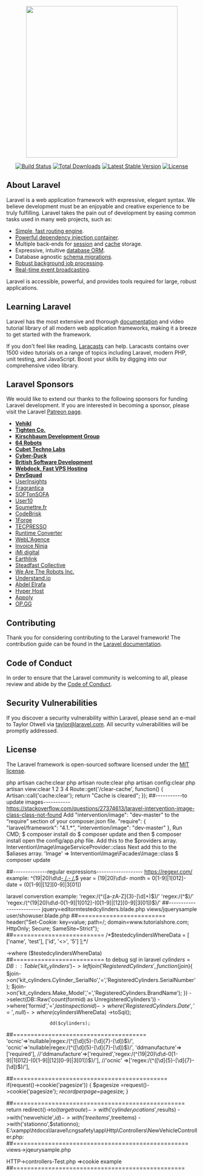 <p align="center"><img src="https://res.cloudinary.com/dtfbvvkyp/image/upload/v1566331377/laravel-logolockup-cmyk-red.svg" width="400"></p>

<p align="center">
<a href="https://travis-ci.org/laravel/framework"><img src="https://travis-ci.org/laravel/framework.svg" alt="Build Status"></a>
<a href="https://packagist.org/packages/laravel/framework"><img src="https://poser.pugx.org/laravel/framework/d/total.svg" alt="Total Downloads"></a>
<a href="https://packagist.org/packages/laravel/framework"><img src="https://poser.pugx.org/laravel/framework/v/stable.svg" alt="Latest Stable Version"></a>
<a href="https://packagist.org/packages/laravel/framework"><img src="https://poser.pugx.org/laravel/framework/license.svg" alt="License"></a>
</p>

## About Laravel

Laravel is a web application framework with expressive, elegant syntax. We believe development must be an enjoyable and creative experience to be truly fulfilling. Laravel takes the pain out of development by easing common tasks used in many web projects, such as:

- [Simple, fast routing engine](https://laravel.com/docs/routing).
- [Powerful dependency injection container](https://laravel.com/docs/container).
- Multiple back-ends for [session](https://laravel.com/docs/session) and [cache](https://laravel.com/docs/cache) storage.
- Expressive, intuitive [database ORM](https://laravel.com/docs/eloquent).
- Database agnostic [schema migrations](https://laravel.com/docs/migrations).
- [Robust background job processing](https://laravel.com/docs/queues).
- [Real-time event broadcasting](https://laravel.com/docs/broadcasting).

Laravel is accessible, powerful, and provides tools required for large, robust applications.

## Learning Laravel

Laravel has the most extensive and thorough [documentation](https://laravel.com/docs) and video tutorial library of all modern web application frameworks, making it a breeze to get started with the framework.

If you don't feel like reading, [Laracasts](https://laracasts.com) can help. Laracasts contains over 1500 video tutorials on a range of topics including Laravel, modern PHP, unit testing, and JavaScript. Boost your skills by digging into our comprehensive video library.

## Laravel Sponsors

We would like to extend our thanks to the following sponsors for funding Laravel development. If you are interested in becoming a sponsor, please visit the Laravel [Patreon page](https://patreon.com/taylorotwell).

- **[Vehikl](https://vehikl.com/)**
- **[Tighten Co.](https://tighten.co)**
- **[Kirschbaum Development Group](https://kirschbaumdevelopment.com)**
- **[64 Robots](https://64robots.com)**
- **[Cubet Techno Labs](https://cubettech.com)**
- **[Cyber-Duck](https://cyber-duck.co.uk)**
- **[British Software Development](https://www.britishsoftware.co)**
- **[Webdock, Fast VPS Hosting](https://www.webdock.io/en)**
- **[DevSquad](https://devsquad.com)**
- [UserInsights](https://userinsights.com)
- [Fragrantica](https://www.fragrantica.com)
- [SOFTonSOFA](https://softonsofa.com/)
- [User10](https://user10.com)
- [Soumettre.fr](https://soumettre.fr/)
- [CodeBrisk](https://codebrisk.com)
- [1Forge](https://1forge.com)
- [TECPRESSO](https://tecpresso.co.jp/)
- [Runtime Converter](http://runtimeconverter.com/)
- [WebL'Agence](https://weblagence.com/)
- [Invoice Ninja](https://www.invoiceninja.com)
- [iMi digital](https://www.imi-digital.de/)
- [Earthlink](https://www.earthlink.ro/)
- [Steadfast Collective](https://steadfastcollective.com/)
- [We Are The Robots Inc.](https://watr.mx/)
- [Understand.io](https://www.understand.io/)
- [Abdel Elrafa](https://abdelelrafa.com)
- [Hyper Host](https://hyper.host)
- [Appoly](https://www.appoly.co.uk)
- [OP.GG](https://op.gg)

## Contributing

Thank you for considering contributing to the Laravel framework! The contribution guide can be found in the [Laravel documentation](https://laravel.com/docs/contributions).

## Code of Conduct

In order to ensure that the Laravel community is welcoming to all, please review and abide by the [Code of Conduct](https://laravel.com/docs/contributions#code-of-conduct).

## Security Vulnerabilities

If you discover a security vulnerability within Laravel, please send an e-mail to Taylor Otwell via [taylor@laravel.com](mailto:taylor@laravel.com). All security vulnerabilities will be promptly addressed.

## License

The Laravel framework is open-sourced software licensed under the [MIT license](https://opensource.org/licenses/MIT).

php artisan cache:clear
php artisan route:clear
php artisan config:clear 
php artisan view:clear
1
2
3
4
Route::get('/clear-cache', function() {
    Artisan::call('cache:clear');
    return "Cache is cleared";
});
##-----------to update images-----------
https://stackoverflow.com/questions/27374613/laravel-intervention-image-class-class-not-found
Add "intervention/image": "dev-master" to the “require” section of your composer.json file.
"require": {
    "laravel/framework": "4.1.*",
    "intervention/image": "dev-master"
},
Run CMD;
$ composer install
do $ composer update and then $ composer install
open the config/app.php file. Add this to the $providers array.
Intervention\Image\ImageServiceProvider::class
Next add this to the $aliases array.
'Image' => Intervention\Image\Facades\Image::class
$ composer update

##--------------regular expressions-------------------
https://regexr.com/
example: ^(19|20)\d\d[- /.](0[1-9]|1[012])[- /.](0[1-9]|[12][0-9]|3[01])$
year = (19|20)\d\d-
month = 0[1-9]|1[012]-
date = (0[1-9]|[12][0-9]|3[01])

laravel converstion
example: 'regex:/(^([a-zA-Z]{3}-[\d]+)$)/'
'regex:/(^$)/'
'regex:/(^(19|20)\d\d-0[1-9]|1[012]-(0[1-9]|[12][0-9]|3[01])$)/'
##-------------------------
jquery=editormtestedcylinders.blade.php
views/jquerysample
user/showuser.blade.php
##=========================
header("Set-Cookie: key=value; path=/; domain=www.tutorialshore.com; HttpOnly; Secure; SameSite=Strict");
##==========================
/*$testedcylindersWhereData = [
    ['name', 'test'],
    ['id', '<>', '5']
];*/

->where ($testedcylindersWhereData)
##==========================
to debug sql in laravel
 $cylinders=DB::Table('kit_cylinders')
                    ->leftjoin('RegisteredCylinders',function($join){
                        $join->on('kit_cylinders.Cylinder_SerialNo','=','RegisteredCylinders.SerialNumber');
                        $join->on('kit_cylinders.Make_Model','=','RegisteredCylinders.BrandName');
                    })
                    ->select(DB::Raw('count(formid) as UnregisteredCylinders'))
                    ->where('formid','=',$lastinspectionid)
                    ->where('RegisteredCylinders.Date','=',null)
                    ->where($cylindersWhereData)
                    ->toSql();

                    dd($cylinders);
##======================================
 'ocnic'=>'nullable|regex:/(^([\d]{5}-[\d]{7}-[\d])$)/',
              'ocnic'=>'nullable|regex:/(^([\d]{5}-[\d]{7}-[\d])$)/',
            'ddmanufacture'=>['required'],
            //'ddmanufacture'=>['required','regex:/(^(19|20)\d\d-0[1-9]|1[012]-(0[1-9]|[12][0-9]|3[01])$)/'],
            //'ocnic' =>['regex:/(^([\d]{5}-[\d]{7}-[\d])$)/'],

##============================================
   if(request()->cookie('pagesize'))
      { $pagesize =request()->cookie('pagesize');
        $recordperpage =$pagesize;
      }

##=================================================
            return redirect()->to($targetroute)->with('cylinder_locations',$results)
                                                    ->with('newvehicle',$id)
                                                    ->with('treeitems',$treeitems)
                                                    ->with('stationno',$stationno);
E:\xampp\htdocs\laravel\cngsafety\app\Http\Controllers\NewVehicleController.php:
##==================================================
views->jqeurysample.php

HTTP->controllers-Test.php =>cookie example
##=================================================      